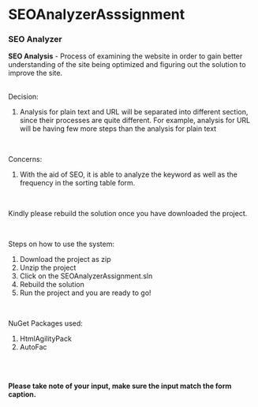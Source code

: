 # SEOAnalyzerAsssignment
<h3>SEO Analyzer</h3>
<b>SEO Analysis</b> - Process of examining the website in order to gain better understanding of the site being optimized and figuring out the solution to improve the site.

<br />
<br />

Decision:
1. Analysis for plain text and URL will be separated into different section, since their processes are quite different. For example, analysis for URL will be having few more steps than the analysis for plain text

<br />

Concerns:
1. With the aid of SEO, it is able to analyze the keyword as well as the frequency in the sorting table form.

<br />

Kindly please rebuild the solution once you have downloaded the project.

<br />

Steps on how to use the system:
1. Download the project as zip
2. Unzip the project
3. Click on the SEOAnalyzerAssignment.sln
4. Rebuild the solution
5. Run the project and you are ready to go!

<br />

NuGet Packages used:
1. HtmlAgilityPack
2. AutoFac

<br />
<br />


**Please take note of your input, make sure the input match the form caption.**


